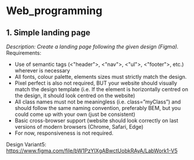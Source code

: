 # Web_programming

## 1. Simple landing page

*Description: 
Create a landing page following the given design (Figma).*
Requirements:
-	Use of semantic tags (<"header">, <"nav">, <"ul">, <"footer">, etc.) wherever is necessary 
-	All fonts, colour palette, elements sizes must strictly match the design.
-	Pixel perfect is also not required, BUT your website should visually match the design template (i.e. If the element is horizontally centred on the design, it should look centred on the website)
-	All class names must not be meaningless (i.e. class=”myClass”) and should follow the same naming convention, preferably BEM, but you could come up with your own (just be consistent)
-	Basic cross-browser support (website should look correctly on last versions of modern browsers (Chrome, Safari, Edge)
-	For now, responsiveness is not required.

Design Variant5:
https://www.figma.com/file/bW1PzYlXgABwctUobkRAyA/LabWork1-V5
